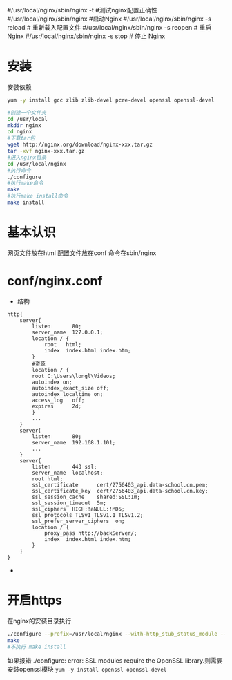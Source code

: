 \#/usr/local/nginx/sbin/nginx -t                   \#测试nginx配置正确性
\#/usr/local/nginx/sbin/nginx                     \#启动Nginx
\#/usr/local/nginx/sbin/nginx -s reload            # 重新载入配置文件
\#/usr/local/nginx/sbin/nginx -s reopen            # 重启 Nginx
\#/usr/local/nginx/sbin/nginx -s stop              # 停止 Nginx

# 安装
安装依赖
```bash
yum -y install gcc zlib zlib-devel pcre-devel openssl openssl-devel
```

```bash
#创建一个文件夹
cd /usr/local
mkdir nginx
cd nginx
#下载tar包
wget http://nginx.org/download/nginx-xxx.tar.gz
tar -xvf nginx-xxx.tar.gz
#进入nginx目录
cd /usr/local/nginx
#执行命令
./configure
#执行make命令
make
#执行make install命令
make install

```
# 基本认识
网页文件放在html
配置文件放在conf
命令在sbin/nginx

# conf/nginx.conf
- 结构
```console
http{
	server{ 
		listen       80;
	    server_name  127.0.0.1;
        location / {
            root   html;
            index  index.html index.htm;
        }
        #资源
        location / {
        root C:\Users\longl\Videos;
        autoindex on;                                  
        autoindex_exact_size off;                
        autoindex_localtime on;  
        access_log   off;
        expires      2d;
        }
	    ...
 	}
	server{ 
		listen       80;
	    server_name  192.168.1.101;
	    ...
    }
    server{
	    listen       443 ssl;
	    server_name  localhost;
	    root html;
        ssl_certificate      cert/2756403_api.data-school.cn.pem;
        ssl_certificate_key  cert/2756403_api.data-school.cn.key;
        ssl_session_cache    shared:SSL:1m;
        ssl_session_timeout  5m;
        ssl_ciphers  HIGH:!aNULL:!MD5;
        ssl_protocols TLSv1 TLSv1.1 TLSv1.2;
        ssl_prefer_server_ciphers  on;
        location / {
            proxy_pass http://backServer/;
            index  index.html index.htm;
        }
    }
}
```

- 

# 开启https
在nginx的安装目录执行
```bash
./configure --prefix=/usr/local/nginx --with-http_stub_status_module --with-http_ssl_module
make
#不执行 make install
```
如果报错 ./configure: error: SSL modules require the OpenSSL library.则需要安装openssl模块
`yum -y install openssl openssl-devel`
